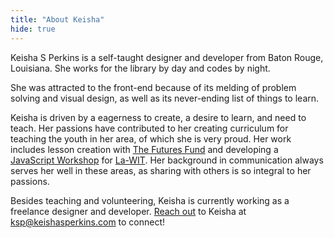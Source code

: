 ```yaml
---
title: "About Keisha"
hide: true
---
```


Keisha&nbsp;S&nbsp;Perkins is a self-taught designer and developer from Baton&nbsp;Rouge, Louisiana. She works for the library by day and codes by night. 

She was attracted to the front-end because of its melding of problem solving and visual design, as well as its never-ending list of things to learn.

Keisha is driven by a eagerness to create, a desire to learn, and need to teach. Her passions have contributed to her creating curriculum for teaching the youth in her area, of which she is very proud. Her work includes lesson creation with <a href="http://www.thefuturesfund.org" target="_blank">The&nbsp;Futures&nbsp;Fund</a> and developing a <a href="https://la-wit.github.io/build-an-infinite-runner" target="_blank">JavaScript&nbsp;Workshop</a> for <a target="_blank" href="http://www.la-wit.org">La-WIT</a>. Her background in communication always serves her well in these areas, as sharing with others is so integral to her passions. 

Besides teaching and volunteering, Keisha is currently working as a freelance designer and developer. <a href="../contact">Reach&nbsp;out</a> to Keisha at ksp@keishasperkins.com to connect!